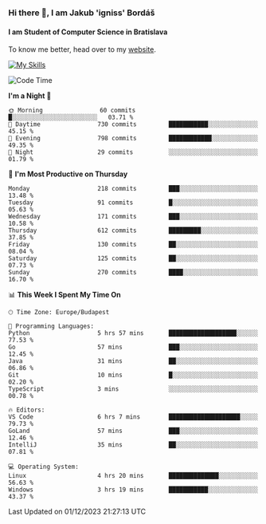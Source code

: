 ### Hi there 👋, I am Jakub 'igniss' Bordáš

#### I am Student of Computer Science in Bratislava
To know me better, head over to my [website](https://bordas.sk).

[![My Skills](https://skillicons.dev/icons?i=js,html,css,figma,svelte,java,kotlin,python,postgresql,typescript,nest,nodejs)](https://bordas.sk)


<!--START_SECTION:waka-->
![Code Time](http://img.shields.io/badge/Code%20Time-1%2C293%20hrs%204%20mins-blue)

**I'm a Night 🦉** 

```text
🌞 Morning                60 commits          █░░░░░░░░░░░░░░░░░░░░░░░░   03.71 % 
🌆 Daytime                730 commits         ███████████░░░░░░░░░░░░░░   45.15 % 
🌃 Evening                798 commits         ████████████░░░░░░░░░░░░░   49.35 % 
🌙 Night                  29 commits          ░░░░░░░░░░░░░░░░░░░░░░░░░   01.79 % 
```
📅 **I'm Most Productive on Thursday** 

```text
Monday                   218 commits         ███░░░░░░░░░░░░░░░░░░░░░░   13.48 % 
Tuesday                  91 commits          █░░░░░░░░░░░░░░░░░░░░░░░░   05.63 % 
Wednesday                171 commits         ███░░░░░░░░░░░░░░░░░░░░░░   10.58 % 
Thursday                 612 commits         █████████░░░░░░░░░░░░░░░░   37.85 % 
Friday                   130 commits         ██░░░░░░░░░░░░░░░░░░░░░░░   08.04 % 
Saturday                 125 commits         ██░░░░░░░░░░░░░░░░░░░░░░░   07.73 % 
Sunday                   270 commits         ████░░░░░░░░░░░░░░░░░░░░░   16.70 % 
```


📊 **This Week I Spent My Time On** 

```text
🕑︎ Time Zone: Europe/Budapest

💬 Programming Languages: 
Python                   5 hrs 57 mins       ███████████████████░░░░░░   77.53 % 
Go                       57 mins             ███░░░░░░░░░░░░░░░░░░░░░░   12.45 % 
Java                     31 mins             ██░░░░░░░░░░░░░░░░░░░░░░░   06.86 % 
Git                      10 mins             █░░░░░░░░░░░░░░░░░░░░░░░░   02.20 % 
TypeScript               3 mins              ░░░░░░░░░░░░░░░░░░░░░░░░░   00.78 % 

🔥 Editors: 
VS Code                  6 hrs 7 mins        ████████████████████░░░░░   79.73 % 
GoLand                   57 mins             ███░░░░░░░░░░░░░░░░░░░░░░   12.46 % 
IntelliJ                 35 mins             ██░░░░░░░░░░░░░░░░░░░░░░░   07.81 % 

💻 Operating System: 
Linux                    4 hrs 20 mins       ██████████████░░░░░░░░░░░   56.63 % 
Windows                  3 hrs 19 mins       ███████████░░░░░░░░░░░░░░   43.37 % 
```


 Last Updated on 01/12/2023 21:27:13 UTC
<!--END_SECTION:waka-->
